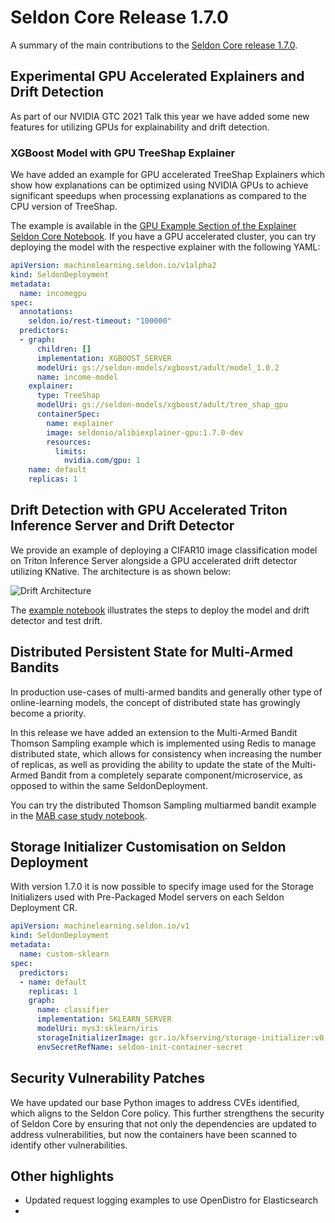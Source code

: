 # Seldon Core Release 1.7.0

A summary of the main contributions to the [Seldon Core release 1.7.0](https://github.com/SeldonIO/seldon-core/releases/tag/v1.7.0).

## Experimental GPU Accelerated Explainers and Drift Detection

As part of our NVIDIA GTC 2021 Talk this year we have added some new features for utilizing GPUs for explainability and drift detection.

### XGBoost Model with GPU TreeShap Explainer

We have added an example for GPU accelerated TreeShap Explainers which show how explanations can be optimized using NVIDIA GPUs to achieve significant speedups when processing explanations as compared to the CPU version of TreeShap.

The example is available in the [GPU Example Section of the Explainer Seldon Core Notebook](https://docs.seldon.io/projects/seldon-core/en/v1.7.0/examples/explainer_examples.html#Experimental:-XGBoost-Model-with-GPU-TreeShap-Explainer). If you have a GPU accelerated cluster, you can try deploying the model with the respective explainer with the following YAML:

```yaml
apiVersion: machinelearning.seldon.io/v1alpha2
kind: SeldonDeployment
metadata:
  name: incomegpu
spec:
  annotations:
    seldon.io/rest-timeout: "100000"
  predictors:
  - graph:
      children: []
      implementation: XGBOOST_SERVER
      modelUri: gs://seldon-models/xgboost/adult/model_1.0.2
      name: income-model
    explainer:
      type: TreeShap
      modelUri: gs://seldon-models/xgboost/adult/tree_shap_gpu
      containerSpec:
        name: explainer
        image: seldonio/alibiexplainer-gpu:1.7.0-dev
        resources:
          limits:
            nvidia.com/gpu: 1
    name: default
    replicas: 1
```

## Drift Detection with GPU Accelerated Triton Inference Server and Drift Detector

We provide an example of deploying a CIFAR10 image classification model on Triton Inference Server alongside a GPU accelerated drift detector utilizing KNative. The architecture is as shown below:

![Drift Architecture](./drift-gpu.png)

The [example notebook](https://github.com/SeldonIO/seldon-core/blob/master/components/drift-detection/nvidia-triton-cifar10/cifar10_drift.ipynb) illustrates the steps to deploy the model and drift detector and test drift.

## Distributed Persistent State for Multi-Armed Bandits

In production use-cases of multi-armed bandits and generally other type of online-learning models, the concept of distributed state has growingly become a priority. 

In this release we have added an extension to the Multi-Armed Bandit Thomson Sampling example which is implemented using Redis to manage distributed state, which  allows for consistency when increasing the number of replicas, as well as providing the ability to update the state of the Multi-Armed Bandit from a completely separate component/microservice, as opposed to within the same SeldonDeployment.

You can try the distributed Thomson Sampling multiarmed bandit example in the [MAB case study notebook](https://github.com/SeldonIO/seldon-core/blob/master/components/routers/case_study/credit_card_default.ipynb).

## Storage Initializer Customisation on Seldon Deployment

With version 1.7.0 it is now possible to specify image used for the Storage Initializers used with Pre-Packaged Model servers on each Seldon Deployment CR.
```yaml
apiVersion: machinelearning.seldon.io/v1
kind: SeldonDeployment
metadata:
  name: custom-sklearn
spec:
  predictors:
  - name: default
    replicas: 1
    graph:
      name: classifier
      implementation: SKLEARN_SERVER
      modelUri: mys3:sklearn/iris
      storageInitializerImage: gcr.io/kfserving/storage-initializer:v0.4.0    # Specify custom image here
      envSecretRefName: seldon-init-container-secret                          # Specify custom secret here
```

## Security Vulnerability Patches

We have updated our base Python images to address CVEs identified, which aligns to the Seldon Core policy. This further strengthens the security of Seldon Core by ensuring that not only the dependencies are updated to address vulnerabilities, but now the containers have been scanned to identify other vulnerabilities.

## Other highlights

* Updated request logging examples to use OpenDistro for Elasticsearch
* 



